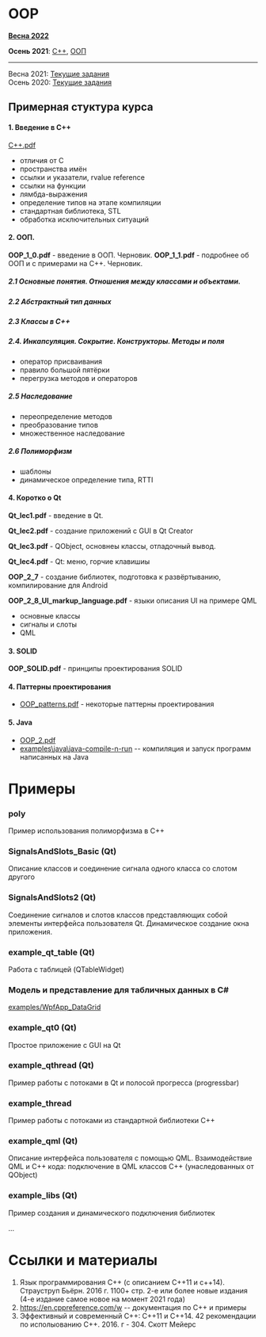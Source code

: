 # OOP
[**Весна 2022**](2021-fall/plan_2.md)

**Осень 2021**:  [C++](https://github.com/VetrovSV/OOP/blob/master/2021-fall/plan_cpp.md),  [ООП](https://github.com/VetrovSV/OOP/blob/master/2021-fall/plan_oop.md)

***
Весна 2021: [Текущие задания](https://github.com/VetrovSV/OOP/blob/master/2021-spring/tasks.md) \
Осень 2020: [Текущие задания](https://github.com/VetrovSV/OOP/blob/master/2020-fall/tasks.md)



## Примерная стуктура курса
#### 1. Введение в С++
[С++.pdf](С++.pdf)

   * отличия от C
   * пространства имён
   * ссылки и указатели,  rvalue reference
   * ссылки на функции
   * лямбда-выражения
   * определение типов на этапе компиляции
   * стандартная библиотека, STL
   * обработка исключительных ситуаций

####  2. ООП.
**OOP_1_0.pdf** - введение в ООП. Черновик.
**OOP_1_1.pdf** - подробнее об ООП и с примерами на C++. Черновик.

  ##### 2.1 Основные понятия. Отношения между классами и объектами.

  ##### 2.2 Абстрактный тип данных

  ##### 2.3 Классы в C++

  ##### 2.4. Инкапсуляция. Сокрытие. Конструкторы. Методы и поля

   * оператор присваивания
   * правило большой пятёрки
   * перегрузка методов и операторов

  ##### 2.5 Наследование

   * переопределение методов
   * преобразование типов
   * множественное наследование

  ##### 2.6 Полиморфизм

   * шаблоны
   * динамическое определение типа, RTTI

#### 4. Коротко о Qt
**Qt_lec1.pdf** - введение в Qt.

**Qt_lec2.pdf** - создание приложений c GUI в Qt Creator

**Qt_lec3.pdf** - QObject, основнеы классы, отладочный вывод.

**Qt_lec4.pdf** - Qt: меню, горчие клавишиы

**OOP_2_7** - создание библиотек, подготовка к развёртыванию, компилирование для Android

**OOP_2_8_UI_markup_language.pdf** - языки описания UI на примере QML

   * основные классы
   * сигналы и слоты
   * QML

#### 3. SOLID
**OOP_SOLID.pdf** - принципы проектирования SOLID

#### 4. Паттерны проектирования
- [OOP_patterns.pdf](OOP_patterns.pdf) - некоторые паттерны проектирования

#### 5. Java
- [OOP_2.pdf](OOP_2.pdf)
- [examples\java\java-compile-n-run](examples\java\java-compile-n-run) -- компиляция и запуск программ написанных на Java


# Примеры

### poly
Пример использования полиморфизма в C++

### SignalsAndSlots_Basic (Qt)
Описание классов и соединение сигнала одного класса со слотом другого

### SignalsAndSlots2 (Qt)
Соединение сигналов и слотов классов представляющих собой элементы интерфейса пользователя Qt.
Динамическое создание окна приложения.

### example_qt_table (Qt)
Работа с таблицей (QTableWidget)

### Модель и представление для табличных данных в C#
[examples/WpfApp_DataGrid](examples/WpfApp_DataGrid)

### example_qt0 (Qt)
Простое приложение с GUI на Qt

### example_qthread (Qt)
Пример работы с потоками в Qt и полосой прогресса (progressbar)

### example_thread
Пример работы с потоками из стандартной библиотеки C++


### example_qml (Qt)
Описание интерфейса пользователя с помощью QML.
Взаимодействие QML и C++ кода: подключение в QML классов C++ (унаследованных от QObject)

### example_libs (Qt)
Пример создания и динамического подключения библиотек

...


# Ссылки и материалы
1. Язык программирования C++ (с описанием C++11 и c++14). Страуструп Бьёрн. 2016 г. 1100+ стр. 2-е или более новые издания (4-е издание самое новое на момент 2021 года)
2. https://en.cppreference.com/w -- документация по C++ и примеры
3. Эффективный и современный С++: C++11 и С++14. 42 рекомендации по исполыованию С++. 2016. г - 304. Скотт Мейерс
